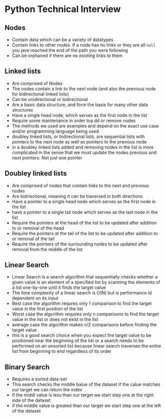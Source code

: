 # Python Technical Interview

## Nodes
- Contain data which can be a variety of datatypes
- Contain links to other nodes. If a node has no links or they are all `null` you jave reached the end of the path you were following
- Can be orphaned if there are no existing links to them

## Linked lists
- Are comprised of Nodes
- The nodes contain a link to the next node (and also the previous node for bidirectional linked lists)
- Can be unidirectional or bidirectional
- Are a basic data structure, and form the basis for many other data structures
- Have a single head node, which serves as the first node in the list
- Require some maintenance in order toa dd or remove nodes
- The methods we used are examples and depend on the exact use case and/or programming language being used
- doubley linked lists, or bidirectional lists, are sequential lists with pointers to the next node as well as pointers to the previous node
- in a doubley linked lists added and removing nodes in the list is more complicated in the sense that we must update the nodes previous and next pointers. Not just one pointer


## Doubley linked lists
- Are comprised of nodes that contain links to the next and previous nodes
- Are bidriectional, meaning it can be traversed in both directions
- Have a pointer to a single head node which serves as the first node in the list
- have a pointer to a single tail node which serves as the last node in the list
- Require the pointers at the head of the list to be updated after addition to or removal of the head
- Require the pointers at the tail of the list to be updated after addition to or removal of the tail
- Require the pointers of the surrounding nodes to be updated after removal from the middle of the list

## Linear Search
- Linear Search is a search algorithm that sequentially checks whether a given value is an element of a specified list by scanning the elements of a list one-by-one until it finds the target value
- The time complexity of a linear search is O(N) but is performance id dependent on its input
- Best case the algorithm requres only 1 comparison to find the target value in the first position of the list
- Worst case the algorithm requires only n comparisons to find the target value in the list or does not exist in the list
- average case the algorithm makes n/2 comparisons before finding the target value
- this is a good search choice when you expect the target value to be positioned near the beginning of the list or a search needs to be performed on an unsorted list because linear search traverses the entire list from beginning to end regardless of its order

## Binary Search
- Requires a sorted data-set 
- This search checks the middle balue of the dataset if the calue matches our target we can return the index
- if the middl value is less than our target we start step one at the right side of the dataset
- if the middle value is greated than our target we start step one at the left of the dataset
